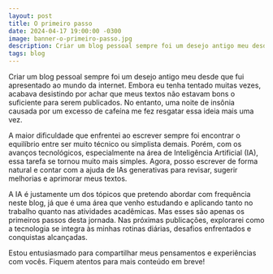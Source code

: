 ```yaml
---
layout: post
title: O primeiro passo
date: 2024-04-17 19:00:00 -0300
image: banner-o-primeiro-passo.jpg
description: Criar um blog pessoal sempre foi um desejo antigo meu desde que fui apresentado ao mundo da internet. Embora eu tenha tentado muitas vezes, acabava desistindo...
tags: blog
---
```

Criar um blog pessoal sempre foi um desejo antigo meu desde que fui apresentado ao mundo da internet. Embora eu tenha tentado muitas vezes, acabava desistindo por achar que meus textos não estavam bons o suficiente para serem publicados. No entanto, uma noite de insônia causada por um excesso de cafeína me fez resgatar essa ideia mais uma vez.

A maior dificuldade que enfrentei ao escrever sempre foi encontrar o equilíbrio entre ser muito técnico ou simplista demais. Porém, com os avanços tecnológicos, especialmente na área de Inteligência Artificial (IA), essa tarefa se tornou muito mais simples. Agora, posso escrever de forma natural e contar com a ajuda de IAs generativas para revisar, sugerir melhorias e aprimorar meus textos.

A IA é justamente um dos tópicos que pretendo abordar com frequência neste blog, já que é uma área que venho estudando e aplicando tanto no trabalho quanto nas atividades acadêmicas. Mas esses são apenas os primeiros passos desta jornada. Nas próximas publicações, explorarei como a tecnologia se integra às minhas rotinas diárias, desafios enfrentados e conquistas alcançadas.

Estou entusiasmado para compartilhar meus pensamentos e experiências com vocês. Fiquem atentos para mais conteúdo em breve!
